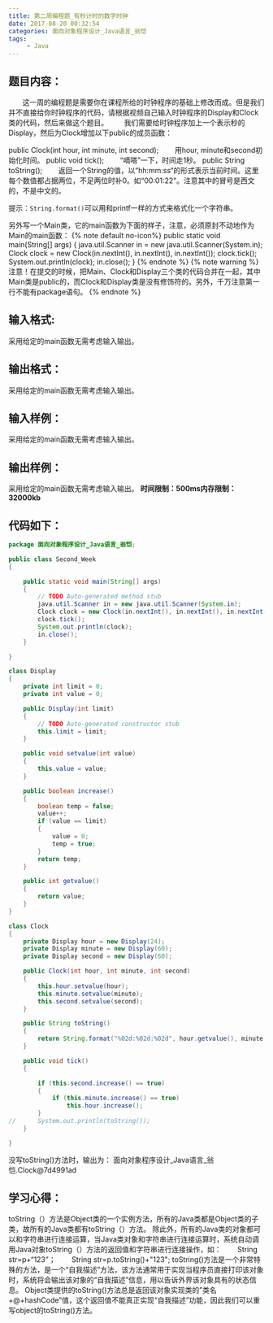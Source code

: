 ```yaml
---
title: 第二周编程题_有秒计时的数字时钟
date: 2017-08-20 00:32:54
categories: 面向对象程序设计_Java语言_翁恺
tags:
     - Java
---
```

## 题目内容：
&#160; &#160; &#160; &#160;这一周的编程题是需要你在课程所给的时钟程序的基础上修改而成。但是我们并不直接给你时钟程序的代码，请根据视频自己输入时钟程序的Display和Clock类的代码，然后来做这个题目。
&#160; &#160; &#160; &#160;我们需要给时钟程序加上一个表示秒的Display，然后为Clock增加以下public的成员函数：

public Clock(int hour, int minute, int second);
&#160; &#160; &#160; &#160;用hour, minute和second初始化时间。
public void tick();
&#160; &#160; &#160; &#160;“嘀嗒”一下，时间走1秒。
public String toString();
&#160; &#160; &#160; &#160;返回一个String的值，以“hh:mm:ss“的形式表示当前时间。这里每个数值都占据两位，不足两位时补0。如“00:01:22"。注意其中的冒号是西文的，不是中文的。

提示：`String.format()`可以用和printf一样的方式来格式化一个字符串。

另外写一个Main类，它的main函数为下面的样子，注意，必须原封不动地作为Main的main函数：
{% note default  no-icon%}
public static void main(String[] args) {
java.util.Scanner in = new java.util.Scanner(System.in);
Clock clock = new Clock(in.nextInt(), in.nextInt(), in.nextInt());
clock.tick();
System.out.println(clock);
in.close();
}
{% endnote %}
{% note warning %}
注意！在提交的时候，把Main、Clock和Display三个类的代码合并在一起，其中Main类是public的，而Clock和Display类是没有修饰符的。另外，千万注意第一行不能有package语句。
{% endnote %}
## 输入格式:
采用给定的main函数无需考虑输入输出。

## 输出格式：
采用给定的main函数无需考虑输入输出。

## 输入样例：
采用给定的main函数无需考虑输入输出。

## 输出样例：
采用给定的main函数无需考虑输入输出。
**时间限制：500ms内存限制：32000kb**

## 代码如下：
```Java
package 面向对象程序设计_Java语言_翁恺;

public class Second_Week
{

	public static void main(String[] args)
	{
		// TODO Auto-generated method stub
		java.util.Scanner in = new java.util.Scanner(System.in);
		Clock clock = new Clock(in.nextInt(), in.nextInt(), in.nextInt());
		clock.tick();
		System.out.println(clock);
		in.close();
	}

}

class Display
{
	private int limit = 0;
	private int value = 0;

	public Display(int limit)
	{
		// TODO Auto-generated constructor stub
		this.limit = limit;
	}

	public void setvalue(int value)
	{
		this.value = value;
	}

	public boolean increase()
	{
		boolean temp = false;
		value++;
		if (value == limit)
		{
			value = 0;
			temp = true;
		}
		return temp;
	}

	public int getvalue()
	{
		return value;
	}
}

class Clock
{
	private Display hour = new Display(24);
	private Display minute = new Display(60);
	private Display second = new Display(60);

	public Clock(int hour, int minute, int second)
	{
		this.hour.setvalue(hour);
		this.minute.setvalue(minute);
		this.second.setvalue(second);
	}

	public String toString()
	{
		return String.format("%02d:%02d:%02d", hour.getvalue(), minute.getvalue(), second.getvalue());
	}

	public void tick()
	{

		if (this.second.increase() == true)
		{
			if (this.minute.increase() == true)
				this.hour.increase();
		}
//		System.out.println(toString());
	}

}

```
没写toString()方法时，输出为：
面向对象程序设计_Java语言_翁恺.Clock@7d4991ad

## 学习心得：
toString（）方法是Object类的一个实例方法，所有的Java类都是Object类的子类，故所有的Java类都有toString（）方法。
除此外，所有的Java类的对象都可以和字符串进行连接运算，当Java类对象和字符串进行连接运算时，系统自动调用Java对象toString（）方法的返回值和字符串进行连接操作，如：
&#160; &#160; &#160; &#160;String str=p+“123”；
&#160; &#160; &#160; &#160;String str=p.toString()+"123";
toString()方法是一个非常特殊的方法，是一个“自我描述”方法，该方法通常用于实现当程序员直接打印该对象时，系统将会输出该对象的“自我描述”信息，用以告诉外界该对象具有的状态信息。
Object类提供的toString()方法总是返回该对象实现类的”类名+@+hashCode”值，这个返回值不能真正实现“自我描述”功能，因此我们可以重写object的toString()方法。